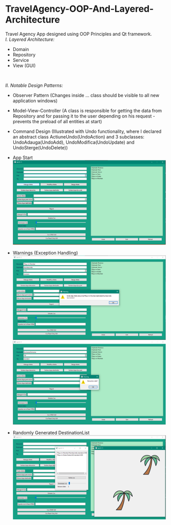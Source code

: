 # TravelAgency-OOP-And-Layered-Architecture
Travel Agency App designed using OOP Principles and Qt framework.<br>
_I. Layered Architecture:_<br>
 - Domain<br>
 - Repository<br>
 - Service<br>
 - View (GUI)
 <br>
 
_II. Notable Design Patterns:_<br>
  - Observer Pattern (Changes inside ... class should be visible to all new application windows)<br>
  - Model-View-Controller (A class is responsible for getting the data from Repository and for passing it to the user depending on his request - prevents the preload of all entities at start)<br>
  - Command Design (Illustrated with Undo functionality, where I declared an abstract class ActiuneUndo(UndoAction) and 3 subclasses: UndoAdauga(UndoAdd), UndoModifica(UndoUpdate) and UndoSterge(UndoDelete))<br>

- App Start
  <img src="start.png" alt="start">
- Warnings (Exception Handling)
  <img src="duplicates.png" alt="duplicates">
  <img src="invalidEntity.png" alt="invalid entity">
- Randomly Generated DestinationList
  <img src="random.png" alt="random">
